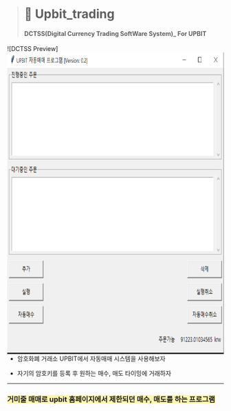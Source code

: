 ># 🎁 Upbit_trading
>#### DCTSS(Digital Currency Trading SoftWare System)_ For UPBIT

![DCTSS Preview]<img src="./ReadmeImg.png" height=700 align="left">


+ 암호화폐 거래소 UPBIT에서 자동매매 시스템을 사용해보자

+ 자기의 암호키를 등록 후 원하는 매수, 매도 타이밍에 거래하자

---

### <span style='background-color: #fff5b1'> **거미줄 매매로 upbit 홈페이지에서 제한되던 매수, 매도를 하는 프로그램** </span>
